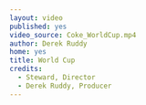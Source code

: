 ```yaml
---
layout: video
published: yes
video_source: Coke_WorldCup.mp4
author: Derek Ruddy
home: yes
title: World Cup
credits:
  - Steward, Director
  - Derek Ruddy, Producer
---
```

